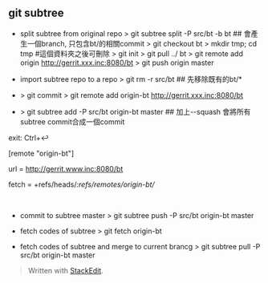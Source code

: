 ## git subtree

- split subtree from original repo 
 \> git subtree split -P src/bt -b bt ## 會產生一個branch, 只包含bt/的相關commit 
 \> git checkout bt > mkdir tmp; cd tmp #這個資料夾之後可刪除 
 \> git init 
 \> git pull ../ bt 
 \> git remote add origin http://gerrit.xxx.inc:8080/bt > git push origin master
    
-   import subtree repo to a repo 
\> git rm -r src/bt ## 先移除既有的bt/* 
- \> git commit > git remote add origin-bt http://gerrit.xxx.inc:8080/bt 
- \> git subtree add -P src/bt origin-bt master ## 加上--squash 會將所有subtree commit合成一個commit
    

exit: Ctrl+↩

[remote "origin-bt"]

url = http://gerrit.www.inc:8080/bt

fetch = +refs/heads/*:refs/remotes/origin-bt/*

‌

-   commit to subtree master > git subtree push -P src/bt origin-bt master
    
-   fetch codes of subtree > git fetch origin-bt
    
-   fetch codes of subtree and merge to current brancg > git subtree pull -P src/bt origin-bt master


> Written with [StackEdit](https://stackedit.io/).
<!--stackedit_data:
eyJoaXN0b3J5IjpbMTQ5Mjk2NTI2N119
-->